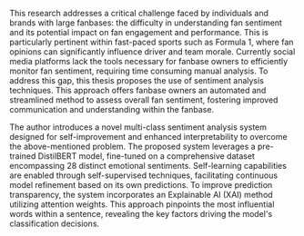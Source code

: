 This research addresses a critical challenge faced by individuals and brands with large fanbases: the difficulty in understanding fan sentiment and its potential impact on fan engagement and 
performance. This is particularly pertinent within fast-paced sports such as Formula 1, where fan opinions can significantly influence driver and team morale. Currently social media platforms lack 
the tools necessary for fanbase owners to efficiently monitor fan sentiment, requiring time consuming manual analysis. To address this gap, this thesis proposes the use of sentiment analysis 
techniques. This approach offers fanbase owners an automated and streamlined method to assess overall fan sentiment, fostering improved communication and understanding within the fanbase.

The author introduces a novel multi-class sentiment analysis system designed for self-improvement and enhanced interpretability to overcome the above-mentioned problem. The 
proposed system leverages a pre-trained DistilBERT model, fine-tuned on a comprehensive dataset encompassing 28 distinct emotional sentiments. Self-learning capabilities are enabled through 
self-supervised techniques, facilitating continuous model refinement based on its own predictions. To improve prediction transparency, the system incorporates an Explainable AI (XAI) method 
utilizing attention weights. This approach pinpoints the most influential words within a sentence, revealing the key factors driving the model's classification decisions.
